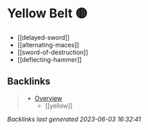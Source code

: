 # Yellow Belt 🟡

- [[delayed-sword]]
- [[alternating-maces]]
- [[sword-of-destruction]]
- [[deflecting-hammer]]

## Backlinks

> - [Overview](..\index.md)
>   - [[yellow]]

_Backlinks last generated 2023-06-03 16:32:41_
